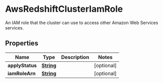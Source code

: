 

# AwsRedshiftClusterIamRole

An IAM role that the cluster can use to access other Amazon Web Services services.

## Properties

| Name | Type | Description | Notes |
|------------ | ------------- | ------------- | -------------|
|**applyStatus** | [**String**](String.md) |  |  [optional] |
|**iamRoleArn** | [**String**](String.md) |  |  [optional] |



